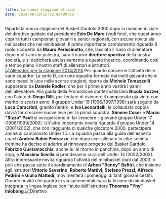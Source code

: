 ```yaml
---
title: La nuova stagione al via!
date: 2014-08-30T15:02:43+00:00
---
```

Riparte la nuova stagione del Basket Gardolo 2000 dopo la riunione iniziale del direttivo guidato dal presidente **Ezio De Mare** (vedi foto), che quest'anno coprirà tutti i campionati giovanili e senior regionali, con alcune novità sia nel basket che nel minibasket. Il primo importante cambiamento riguarda il ruolo ricoperto da **Mauro Perissinotto**, che, lasciato il ruolo di allenatore dopo molti anni in palestra, sarà il nuovo **direttore sportivo** della nostra società, e si dedicherà esclusivamente a questo incarico, coordinando così a tempo pieno il nostro staff di allenatori e istruttori. [![Allenatori per la stagione 2014/2015](http://www.basketgardolo.it/wp-content/uploads/2014/08/allenatori.jpg "Allenatori della stagione 2014/2015")][1] Per quanto concerne l’attività delle varie squadre: La serie D, con una squadra formata dai molti giovani che si sono messi in luce nelle scorse stagioni, riparte da **Michele Tomazzolli** supportato da **Daniele Rodler**, che per il primo anno vestirà i panni dell'allenatore. Alla guida della Promozione confermatissimo **Nicola Gozzer**, con l'aiuto di **Diego Gilli**, per tentare di rivincere il campionato già vinto con merito lo scorso anno. Il gruppo Under 19 (1996/1997/1998) sarà seguito da **Luca Caracristi**, gradito rientro, e **Ivo Leonardelli**, la collaudata coppia dovrà far crescere nuove leve per la prima squadra. **Simone Coser** e **Marco "Rizzo" Paoli** si occuperanno di far crescere il giovane gruppo Under 17 (1998/1999/2000). Un'altra importante novità riguarda il gruppo Under 14 (2001/2002), che con l'aggiunta di qualche giocatore 2000, parteciperà anche al campionato Under 15. La squadra passa alla guida dell'esperto coach **Andrea Rubin Pedrazzo**, che dopo aver allenato in altre società trentine ha deciso di aderire al rinnovato progetto del Basket Gardolo. **Fabrizio Gustamacchia**, anche lui al ritorno in panchina, dopo un anno di stop, e **Massimo Sovilla** si prenderanno cura dell'Under 13 (2002/2003). Altra interessante novità riguarda l'attività del minibasket (nati dal 2003 in poi) che passa sotto il coordinamento di **Arben "Benny" Baftiri**, che insieme agli istruttori **Vittorio Severino**, **Roberto Mattivi**, **Stefano Prezzi**, **Alfredo Pedrini** e **Giulio Mattedi**, movimenterà i pomeriggi di tanti giovani cestiti. Grande novità che partirà in via sperimentale sarà la lezione di minibasket integrata in lingua inglese con l'aiuto dell'istruttore **Thoomas "Yny" Iniobong**.![Direttivo](http://www.basketgardolo.it/wp-content/uploads/2014/08/direttivo.jpg "Il direttivo")

[1]: http://www.basketgardolo.it/wp-content/uploads/2014/08/allenatori.jpg